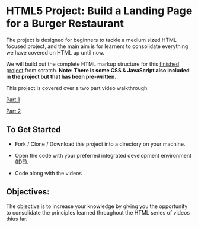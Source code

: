 # HTML5 Project: Build a Landing Page for a Burger Restaurant

The project is designed for beginners to tackle a medium sized HTML focused project, and the main aim is for learners to consolidate everything we have covered on HTML up until now. 

We will build out the complete HTML markup structure for this [finished project](https://codepen.io/SymposiumSchool/pen/xoEEpz?editors=1000) from scratch. **Note: There is some CSS & JavaScript also included in the project but that has been pre-written.**

This project is covered over a two part video walkthrough:

[Part 1](https://youtu.be/jD5PZQbZ380)

[Part 2](https://youtu.be/sn9as7zhr0U)

## To Get Started

* Fork / Clone / Download this project into a directory on your machine.

* Open the code with your preferred integrated development environment (IDE).

* Code along with the videos

## Objectives:

The objective is to increase your knowledge by giving you the opportunity to consolidate the principles learned throughout the HTML series of videos thius far.